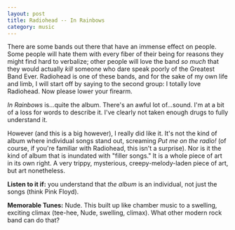 ```yaml
---
layout: post
title: Radiohead -- In Rainbows
category: music
---
```


There are some bands out there that have an immense effect on people. Some people will hate them with every fiber of their being for reasons they might find hard to verbalize; other people will love the band *so much* that they would actually *kill* someone who dare speak poorly of the Greatest Band Ever. Radiohead is one of these bands, and for the sake of my own life and limb, I will start off by saying to the second group: I totally love Radiohead. Now please lower your firearm.

*In Rainbows* is...quite the album. There's an awful lot of...sound. I'm at a bit of a loss for words to describe it. I've clearly not taken enough drugs to fully understand it.

However (and this is a big however), I really did like it. It's not the kind of album where individual songs stand out, screaming *Put me on the radio!* (of course, if you're familiar with Radiohead, this isn't a surprise). Nor is it the kind of album that is inundated with "filler songs." It is a whole piece of art in its own right. A very trippy, mysterious, creepy-melody-laden piece of art, but art nonetheless.

**Listen to it if:** you understand that *the album* is an individual, not just the songs (think Pink Floyd).

**Memorable Tunes:** Nude. This built up like chamber music to a swelling, exciting climax (tee-hee, Nude, swelling, climax). What other modern rock band can do that?
